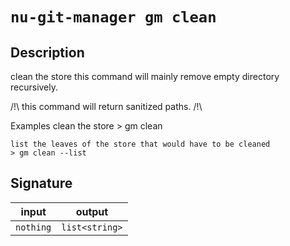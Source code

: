 # `nu-git-manager gm clean`
## Description
clean the store
this command will mainly remove empty directory recursively.

/!\ this command will return sanitized paths. /!\

Examples
    clean the store
    > gm clean

    list the leaves of the store that would have to be cleaned
    > gm clean --list

## Signature
| input     | output         |
| --------- | -------------- |
| `nothing` | `list<string>` |
